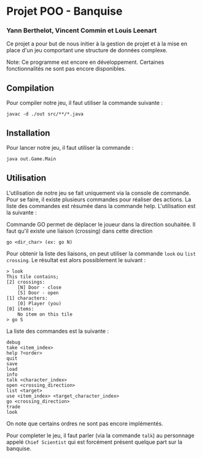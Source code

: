 # Projet POO - Banquise
### Yann Berthelot, Vincent Commin et Louis Leenart

Ce projet a pour but de nous initier à la gestion de projet et à la mise en place d'un jeu comportant une structure de données complexe.

Note: Ce programme est encore en développement. Certaines fonctionnalités ne sont pas encore disponibles.

## Compilation
Pour compiler notre jeu, il faut utiliser la commande suivante :
```shell
javac -d ./out src/**/*.java
```

## Installation

Pour lancer notre jeu, il faut utiliser la commande :

```bash
java out.Game.Main
```

## Utilisation
L'utilisation de notre jeu se fait uniquement via la console de commande. Pour se faire, il existe plusieurs commandes pour réaliser des actions. La liste des commandes est résumée dans la commande help. L'utilisation est la suivante :

Commande GO permet de déplacer le joueur dans la direction souhaitée. Il faut qu'il existe une liaison (crossing) dans cette direction
```
go <dir_char> (ex: go N)
```
Pour obtenir la liste des liaisons, on peut utiliser la commande `look` ou `list crossing`. Le résultat est alors possiblement le suivant :
```shell
> look
This tile contains;
[2] crossings:
	[N] Door - close
	[S] Door - open
[1] characters:
	[0] Player (you)
[0] items:
	No item on this tile
> go S
```
La liste des commandes est la suivante :
```shell
debug
take <item_index>
help ?<order>
quit
save
load
info
talk <character_index>
open <crossing_direction>
list <target>
use <item_index> <target_character_index>
go <crossing_direction>
trade 
look
```
On note que certains ordres ne sont pas encore implémentés.

Pour completer le jeu, il faut parler (via la commande `talk`) au personnage appelé `Chief Scientist` qui est forcément présent quelque part sur la banquise.